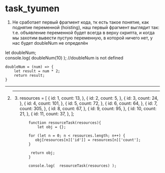 # task_tyumen

1) Не сработает первый фрагмент кода, тк есть такое понятие, как поднятие переменной (hoisting), наш первый фрагмент выглядит так:
т.е. объявление переменной будет всегда в верху скрипта, и когда мы захотим вывести пустую переменную, в которой ничего нет, у нас будет doubleNum не определён

let doubleNum;                       
console.log( doubleNum(10) );  //doubleNum is not defined

	doubleNum = (num) => {
		let result = num * 2;
		return result;
	}

-----------------------------------------

2) <template>
  <component-name
      v-for="i in filteredCount"
      :key="i"
  />
</template>
<script>
export default {
  data() {
    return {
      count: 20
    };
  },
  computed: {
    filteredCount() {
      return this.count < 10 ? this.count : 9
    }
  }
}
</script>
---------------------------------

3) resources = [
			{
			   id: 1,
			   count: 13,
   			},
			{
			   id: 2,
			   count: 5,
   			}, 
			{
			   id: 3,
			   count: 24,
   			},
		      {
			   id: 4,
			   count: 101,
   			}, 
			{
			   id: 5,
			   count: 72,
   			}, 
			{
			   id: 6,
			   count: 64,
   			}, 
			{
			   id: 7,
			   count: 305,
   			}, 
			{
			   id: 8,
			   count: 67,
   			}, 
			{
			   id: 9,
			   count: 95,
   			}, 
			{
			   id: 10,
			   count: 21,
   			}, 
			{
			   id: 11,
			   count: 37,
   			},
		   ];


		   function resourceTask(resources){
		       let obj = {};

           for (let n = 0; n < resources.length; n++) {
              obj[resources[n]['id']] = resources[n]['count'];
           }

            return obj;
		   }
		   
	       console.log(  resourceTask(resources) );


